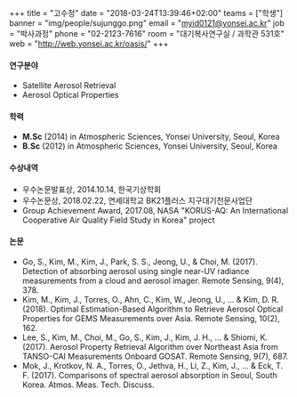 +++
title = "고수정"
date = "2018-03-24T13:39:46+02:00"
teams = ["학생"]
banner = "img/people/sujunggo.png"
email = "myid0121@yonsei.ac.kr"
job = "박사과정"
phone = "02-2123-7616"
room = "대기복사연구실 / 과학관 531호"
web = "http://web.yonsei.ac.kr/oasis/"
+++

#### 연구분야
+ Satellite Aerosol Retrieval
+ Aerosol Optical Properties

#### 학력
 + **M.Sc** (2014) in Atmospheric Sciences, Yonsei University, Seoul, Korea
 + **B.Sc** (2012) in Atmospheric Sciences, Yonsei University, Seoul, Korea

#### 수상내역
 + 우수논문발표상, 2014.10.14, 한국기상학회
 + 우수논문상, 2018.02.22, 연세대학교 BK21플러스 지구대기천문사업단
 + Group Achievement Award, 2017.08, NASA "KORUS-AQ: An International Cooperative Air Quality Field Study in Korea" project

#### 논문
+ Go, S., Kim, M., Kim, J., Park, S. S., Jeong, U., & Choi, M. (2017). Detection of absorbing aerosol using single near-UV radiance measurements from a cloud and aerosol imager. Remote Sensing, 9(4), 378.
+ Kim, M., Kim, J., Torres, O., Ahn, C., Kim, W., Jeong, U., ... & Kim, D. R. (2018). Optimal Estimation-Based Algorithm to Retrieve Aerosol Optical Properties for GEMS Measurements over Asia. Remote Sensing, 10(2), 162.
+ Lee, S., Kim, M., Choi, M., Go, S., Kim, J., Kim, J. H., ... & Shiomi, K. (2017). Aerosol Property Retrieval Algorithm over Northeast Asia from TANSO-CAI Measurements Onboard GOSAT. Remote Sensing, 9(7), 687.
+ Mok, J., Krotkov, N. A., Torres, O., Jethva, H., Li, Z., Kim, J., ... & Eck, T. F. (2017). Comparisons of spectral aerosol absorption in Seoul, South Korea. Atmos. Meas. Tech. Discuss.
